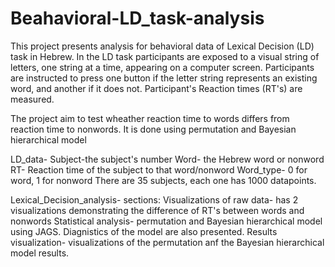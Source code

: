 # Beahavioral-LD_task-analysis

This project presents analysis for behavioral data of Lexical Decision (LD) task in Hebrew.
In the LD task participants are exposed to a visual string of letters, one string at a time, appearing on a computer screen.
Participants are instructed to press one button if the letter string represents an existing word, and another if it does not.
Participant's Reaction times (RT's) are measured.

The project aim to test wheather reaction time to words differs from reaction time to nonwords. It is done using permutation and Bayesian hierarchical model 

LD_data-
  Subject-the subject's number
  Word- the Hebrew word or nonword
  RT- Reaction time of the subject to that word/nonword
  Word_type- 0 for word, 1 for nonword
There are 35 subjects, each one has 1000 datapoints.

Lexical_Decision_analysis- 
  sections:
    Visualizations of raw data- has 2 visualizations demonstrating the difference of RT's between words and nonwords
    Statistical analysis- permutation and Bayesian hierarchical model using JAGS. Diagnistics of the model are also presented.
    Results visualization- visualizations of the permutation anf the Bayesian hierarchical model results.
    
